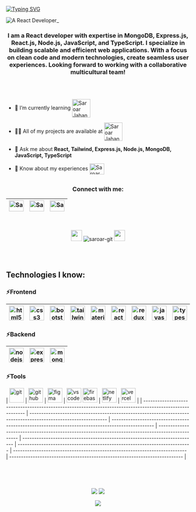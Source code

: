 [![Typing SVG](https://readme-typing-svg.herokuapp.com?font=Raleway&weight=700&size=30&pause=1000&color=F7E600&center=true&vCenter=true&width=1080&lines=Md.+Saroar+Jahan;React+Developer;Frontend+Developer;MERN-Stack+Developer)](https://git.io/typing-svg)

![A React Developer_](https://i.ibb.co/N3sVDGW/White-Minimalist-Profile-Linked-In-Banner.jpg)


<h3 align="center">I am a React developer with expertise in MongoDB, Express.js, React.js, Node.js, JavaScript, and TypeScript. I specialize in building scalable and efficient web applications. With a focus on clean code and modern technologies, create seamless user experiences. Looking forward to working with a collaborative multicultural team!</h3>

<br> <br>

- 🌱 I’m currently learning <img align="center" src="[https://icon-library.com/icon/resume-icon-16.html.html](https://github.com/detain/svg-logos/blob/master/svg/n/next-js.svg)" alt="Saroar Jahan" height="50" width="50" />

- 👨‍💻 All of my projects are available at <a href="https://saroar-jahan.netlify.app/" target="_blank"><img align="center" src="https://github.com/detain/svg-logos/blob/master/svg/p/portfolio.svg" alt="Saroar Jahan" height="50" width="50" /></a>

- 💬 Ask me about **React, Tailwind, Express.js, Node.js, MongoDB, JavaScript, TypeScript**

- 📄 Know about my experiences <a href="https://drive.google.com/file/d/1Fp3Pq5HopGmBpL43Hb5uTebNiwcaaah_/view?usp=sharing" target="_blank"><img align="center" src="https://i.ibb.co/yW9QR1d/resume-icon-16.png" alt="Saroar Jahan" height="30" width="40" /></a>

## <h3 align="center">Connect with me:</h3>
<div align="center">

 | <a href="https://www.linkedin.com/in/saroar-in/" target="_blank"><img align="center" src="https://raw.githubusercontent.com/rahuldkjain/github-profile-readme-generator/master/src/images/icons/Social/linked-in-alt.svg" alt="Saroar Jahan" height="30" width="40" /></a> | <a href="https://wa.me/01615344922" target="_blank"><img align="center" src="https://github.com/dheereshagrwal/colored-icons/blob/master/public/icons/whatsapp/whatsapp-vertical.svg" alt="Saroar Jahan" height="30" width="40" /></a> | <a href="https://discord.com/channels/@saroarjahan" target="_blank"><img align="center" src="https://raw.githubusercontent.com/rahuldkjain/github-profile-readme-generator/master/src/images/icons/Social/discord.svg" alt="Saroar Jahan" height="30" width="40" /></a> |
 | --------------------------------------------------------------------------------------------------------------------- | --------------------------------------------------------------------------------------------------- | ------------------------------------------------------------------------------------------------------------------ |
</div>

<br>
<p align="center"> <img src="https://media.giphy.com/media/iY8CRBdQXODJSCERIr/giphy.gif" width="30px"> <img src="https://komarev.com/ghpvc/?username=saroar-git&label=Profile%20views&color=0e75b6&style=flat" alt="saroar-git" /> <img src="https://media.giphy.com/media/iY8CRBdQXODJSCERIr/giphy.gif" width="30px"> </p>
<br> <br>

## Technologies I know:

### ⚡Frontend

| <img src="https://github.com/detain/svg-logos/blob/master/svg/h/html5.svg" alt="html5" width="40"/> | <img src="https://github.com/detain/svg-logos/blob/master/svg/c/css3.svg" alt="css3" width="40"/> | <img src="https://github.com/detain/svg-logos/blob/master/svg/b/bootstrap-icon.svg" alt="bootstrap" width="40"/> | <img src="https://github.com/detain/svg-logos/blob/master/svg/t/tailwind-css-1-2.svg" alt="tailwind" width="40"/> | <img src="https://github.com/detain/svg-logos/blob/master/svg/m/material-ui-1.svg" alt="materialui" width="40"/> | <img src="https://github.com/detain/svg-logos/blob/master/svg/r/react.svg" alt="react" width="40"/> | <img src="https://github.com/detain/svg-logos/blob/master/svg/r/redux.svg" alt="redux" width="40"/> | <img src="https://github.com/detain/svg-logos/blob/master/svg/j/javascript.svg" alt="javascript" width="40"/> | <img src="https://cdn.jsdelivr.net/gh/devicons/devicon/icons/typescript/typescript-original.svg" alt="typescript" width="40"/> |
|  ---------------------------------------------------------------------------------------------------------------------------------- | ---------------------------------------------------------------------------------------------------------------------------------------------- | --------------------------------------------------------------------------------------------------------- | ------------------------------------------------------------------------------------------------------------------------------------------- | --------------------------------------------------------------------------------------------------------------- | ------------------------------------------------------------------------------------------------------------------------------- | ------------------------------------------------------------------------------------------------------------------------------- | ------------------------------------------------------------------------------------------------------------------------------- | ------------------------------------------------------------------------------------------------------------------------------- |

### ⚡Backend

| <img src="https://github.com/detain/svg-logos/blob/master/svg/n/nodejs.svg" alt="nodejs" width="40"/> | <img src="https://skillicons.dev/icons?i=express" alt="express" width="40"/> | <img src="https://github.com/detain/svg-logos/blob/master/svg/m/mongodb-icon-1.svg" alt="mongodb" width="40"/> |
 | --------------------------------------------------------------------------------------------------------------------- | --------------------------------------------------------------------------------------------------- | ------------------------------------------------------------------------------------------------------------------ |

### ⚡Tools

| <img src="https://github.com/detain/svg-logos/blob/master/svg/g/git.svg" alt="git" width="40"/> | <img src="https://github.com/dheereshagrwal/colored-icons/blob/master/public/icons/github/github-light.svg" alt="github" width="40"/> | <img src="https://github.com/detain/svg-logos/blob/master/svg/f/figma-5.svg" alt="figma" width="40"/> | <img src="https://github.com/detain/svg-logos/blob/master/svg/v/visual-studio-code.svg" alt="vs code" width="40"/> <img src="https://github.com/detain/svg-logos/blob/master/svg/f/firebase-2.svg" alt="firebase" width="40"/> | <img src="https://www.vectorlogo.zone/logos/netlify/netlify-icon.svg" alt="netlify" width="40"/> | <img src="https://github.com/detain/svg-logos/blob/master/svg/v/vercel.svg" alt="vercel" width="40"/> |
| --------------------------------------------------------------------------------------------------------- | --------------------------------------------------------------------------------------------------------------- | ------------------------------------------------------------------------------------------------ | ------------------------------------------------------------------------------------------------ | -------------------------------------------------------------------------- | -------------------------------------------------------------------------- |  -------------------------------------------------------------------------- | -------------------------------------------------------------------------- |


<br><br>

##
<div align="center" >
<div>
 
![](http://github-profile-summary-cards.vercel.app/api/cards/stats?username=saroar-git&theme=aura_dark)
![](http://github-profile-summary-cards.vercel.app/api/cards/repos-per-language?username=saroar-git&theme=aura_dark)
</div>

![](http://github-profile-summary-cards.vercel.app/api/cards/profile-details?username=saroar-git&theme=aura_dark)
</div>


